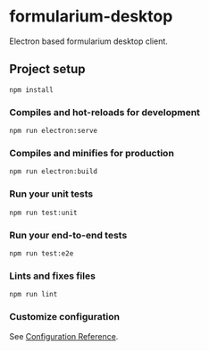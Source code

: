 # formularium-desktop

Electron based formularium desktop client.
## Project setup
```
npm install
```

### Compiles and hot-reloads for development
```
npm run electron:serve

```

### Compiles and minifies for production
```
npm run electron:build

```

### Run your unit tests
```
npm run test:unit
```

### Run your end-to-end tests
```
npm run test:e2e
```

### Lints and fixes files
```
npm run lint
```

### Customize configuration
See [Configuration Reference](https://cli.vuejs.org/config/).
